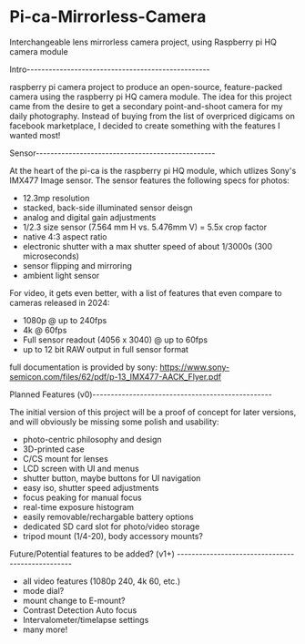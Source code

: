 # Pi-ca-Mirrorless-Camera
Interchangeable lens mirrorless camera project, using Raspberry pi HQ camera module

Intro--------------------------------------------------

raspberry pi camera project to produce an open-source, feature-packed camera using the raspberry pi HQ camera module. The idea for this project came from the desire to get a secondary point-and-shoot camera for my daily photography. Instead of buying from the list of overpriced digicams on facebook marketplace, I decided to create something with the features I wanted most!

Sensor-------------------------------------------------

At the heart of the pi-ca is the raspberry pi HQ module, which utlizes Sony's IMX477 Image sensor. The sensor features the following specs for photos:
- 12.3mp resolution
- stacked, back-side illuminated sensor deisgn
- analog and digital gain adjustments
- 1/2.3 size sensor (7.564 mm H vs. 5.476mm V) = 5.5x crop factor
- native 4:3 aspect ratio
- electronic shutter with a max shutter speed of about 1/3000s (300 microseconds)
- sensor flipping and mirroring
- ambient light sensor

For video, it gets even better, with a list of features that even compare to cameras released in 2024:
- 1080p @ up to 240fps
- 4k @ 60fps
- Full sensor readout (4056 x 3040) @ up to 60fps
- up to 12 bit RAW output in full sensor format

full documentation is provided by sony: https://www.sony-semicon.com/files/62/pdf/p-13_IMX477-AACK_Flyer.pdf

Planned Features (v0)-------------------------------------------------

The initial version of this project will be a proof of concept for later versions, and will obviously be missing some polish and usability:
- photo-centric philosophy and design
- 3D-printed case
- C/CS mount for lenses
- LCD screen with UI and menus
- shutter button, maybe buttons for UI navigation
- easy iso, shutter speed adjustments
- focus peaking for manual focus
- real-time exposure histogram
- easily removable/rechargable battery options
- dedicated SD card slot for photo/video storage
- tripod mount (1/4-20), body accessory mounts?

Future/Potential features to be added? (v1+) -------------------------------------------------
- all video features (1080p 240, 4k 60, etc.)
- mode dial?
- mount change to E-mount?
- Contrast Detection Auto focus
- Intervalometer/timelapse settings
- many more!
